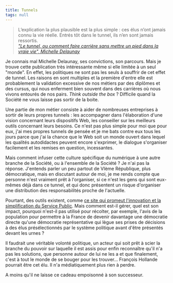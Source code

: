 ```yaml
---
title: Tunnels
tags: null
---
```


> L’explication la plus plausible est la plus simple&nbsp;: ces élus n’ont
> jamais connu la vie réelle. Entrés tôt dans le tunnel, ils n’en sont jamais
> ressortis.  
>  <cite>["Le tunnel, ou comment faire carrière sans mettre un pied dans la vraie vie", Michelle Delaunay](http://www.michele-delaunay.net/delaunay/blog/le-tunnel-ou-comment-faire-carriere-sans-mettre-un-pied-dans-la-vraie-vie)</cite>

Je connais mal Michelle Delaunay, ses convictions, son parcours. Mais je trouve
cette publication très intéressante même si elle limitée à un seul "monde". En
effet, les politiques ne sont pas les seuls à souffrir de cet effet de tunnel.
Les raisons en sont multiples et la première d'entre elle est probablement la
validation excessive de nos métiers par des diplômes et des cursus, qui nous
enferment bien souvent dans des carrières où nous vivons entourés de nos pairs.
_Think outside the box_&nbsp;? Difficile quand la Société ne vous laisse pas
sortir de la boite.

<!-- more -->

Une partie de mon métier consiste à aider de nombreuses entreprises à sortir de
leurs propres tunnels&nbsp;: les accompagner dans l'élaboration d'une vision
concernant leurs dispositifs Web, les conseiller sur les meilleurs outils
concernant leurs besoins. Ce n'est pas plus simple pour moi que pour eux, j'ai
mes propres tunnels de pensée et je me bats contre eux tous les jours parce que
j'ai la chance que le Web soit un monde ouvert dans lequel les qualités
autodidactes peuvent encore s'exprimer, le dialogue s'organiser facilement et
les remises en question, incessantes.

Mais comment infuser cette culture spécifique du numérique à une autre branche
de la Société, ou à l'ensemble de la Société&nbsp;? Je n'ai pas la réponse.
J'entends parler un peu partout de VIème République, plus démocratique, mais en
discutant autour de moi, je me rends compte que personne n'est vraiment prêt à
l'organiser, si ce n'est les gens qui sont eux-mêmes déjà dans ce tunnel, et qui
donc présentent un risque d'organiser une distribution des responsabilités
proche de l'actuelle.

Pourtant, des outils existent, comme
[ce site qui promeut l'innovation et la simplification du Service Public](http://www.modernisation.gouv.fr/home/faire-simplegouvfr-tire-sa-reverence).
Mais comment est-il gérer, quel est son impact, pourquoi n'est-il pas utilisé
pour récolter, par exemple, l'avis de la population pour permettre à la France
de devenir davantage une démocratie directe qu'une démocratie représentative qui
lègue ses prises de décisions à des élus présélectionnés par le système
politique avant d'être présentés devant les urnes&nbsp;?

Il faudrait une véritable volonté politique, un acteur qui soit prêt à scier la
branche du pouvoir sur laquelle il est assis pour enfin reconnaître qu'il n'a
pas les solutions, que personne autour de lui ne les a et que finalement, c'est
à tout le monde de se bouger pour les trouver… François Hollande pourrait être
cet élu. Il n'a médiatiquement plus rien à perdre.

A moins qu'il ne laisse ce cadeau empoisonné à son successeur.
